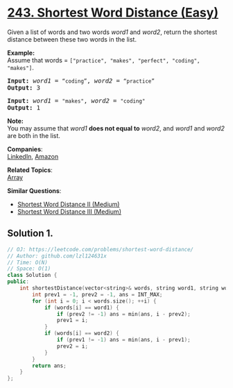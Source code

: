 # [243. Shortest Word Distance (Easy)](https://leetcode.com/problems/shortest-word-distance/)

<p>Given a list of words and two words <em>word1</em> and <em>word2</em>, return the shortest distance between these two words in the list.</p>

<p><strong>Example:</strong><br>
Assume that words = <code>["practice", "makes", "perfect", "coding", "makes"]</code>.</p>

<pre><b>Input:</b> <em>word1</em> = <code>“coding”</code>, <em>word2</em> = <code>“practice”</code>
<b>Output:</b> 3
</pre>

<pre><b>Input:</b> <em>word1</em> = <code>"makes"</code>, <em>word2</em> = <code>"coding"</code>
<b>Output:</b> 1
</pre>

<p><strong>Note:</strong><br>
You may assume that <em>word1</em> <strong>does not equal to</strong> <em>word2</em>, and <em>word1</em> and <em>word2</em> are both in the list.</p>


**Companies**:  
[LinkedIn](https://leetcode.com/company/linkedin), [Amazon](https://leetcode.com/company/amazon)

**Related Topics**:  
[Array](https://leetcode.com/tag/array/)

**Similar Questions**:
* [Shortest Word Distance II (Medium)](https://leetcode.com/problems/shortest-word-distance-ii/)
* [Shortest Word Distance III (Medium)](https://leetcode.com/problems/shortest-word-distance-iii/)

## Solution 1.

```cpp
// OJ: https://leetcode.com/problems/shortest-word-distance/
// Author: github.com/lzl124631x
// Time: O(N)
// Space: O(1)
class Solution {
public:
    int shortestDistance(vector<string>& words, string word1, string word2) {
        int prev1 = -1, prev2 = -1, ans = INT_MAX;
        for (int i = 0; i < words.size(); ++i) {
            if (words[i] == word1) {
                if (prev2 != -1) ans = min(ans, i - prev2);
                prev1 = i;
            }
            if (words[i] == word2) {
                if (prev1 != -1) ans = min(ans, i - prev1);
                prev2 = i;
            }
        }
        return ans;
    }
};
```